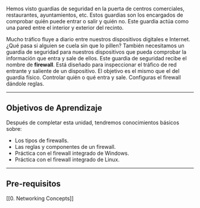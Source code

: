 Hemos visto guardias de seguridad en la puerta de centros comerciales, restaurantes, ayuntamientos, etc. Estos guardias son los encargados de comprobar quién puede entrar o salir y quién no. Este guardia actúa como una pared entre el interior y exterior del recinto.

Mucho tráfico fluye a diario entre nuestros dispositivos digitales e Internet. ¿Qué pasa si alguien se cuela sin que lo pillen? También necesitamos un guardia de seguridad para nuestros dispositivos que pueda comprobar la información que entra y sale de ellos. Este guardia de seguridad recibe el nombre de **firewall**. Está diseñado para inspeccionar el tráfico de red entrante y saliente de un dispositivo. El objetivo es el mismo que el del guardia físico. Controlar quién o qué entra y sale. Configuras el firewall dándole reglas.

--------------------------
<h2>Objetivos de Aprendizaje</h2>
Después de completar esta unidad, tendremos conocimientos básicos sobre:

- Los tipos de firewalls.
- Las reglas y componentes de un firewall.
- Práctica con el firewall integrado de Windows.
- Práctica con el firewall integrado de Linux.

------------------------
<h2>Pre-requisitos</h2>
[[0. Networking Concepts]]

